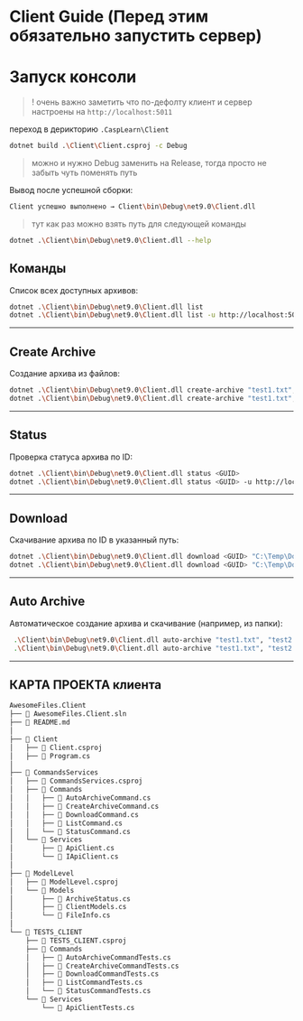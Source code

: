 # Client Guide (Перед этим обязательно запустить сервер)

# Запуск консоли



>! очень важно заметить что по-дефолту клиент и сервер настроены на `http://localhost:5011`

переход в дерикторию `.CaspLearn\Client`

```bash
dotnet build .\Client\Client.csproj -c Debug
```

>можно и нужно Debug заменить на Release, тогда просто не забыть чуть поменять путь

Вывод после успешной сборки:

```bash
Client успешно выполнено → Client\bin\Debug\net9.0\Client.dll
```

> тут как раз можно взять путь для следующей команды


```bash
dotnet .\Client\bin\Debug\net9.0\Client.dll --help
```

## Команды


Список всех доступных архивов:

```bash
dotnet .\Client\bin\Debug\net9.0\Client.dll list
dotnet .\Client\bin\Debug\net9.0\Client.dll list -u http://localhost:5000
```

---

##  Create Archive

Создание архива из файлов:

```bash
dotnet .\Client\bin\Debug\net9.0\Client.dll create-archive "test1.txt", "test2.txt"
dotnet .\Client\bin\Debug\net9.0\Client.dll create-archive "test1.txt", "test2.txt" -u http://localhost:5000
```

---

##  Status

Проверка статуса архива по ID:

```bash
dotnet .\Client\bin\Debug\net9.0\Client.dll status <GUID>
dotnet .\Client\bin\Debug\net9.0\Client.dll status <GUID> -u http://localhost:5000
```

---

##  Download

Скачивание архива по ID в указанный путь:

```bash
dotnet .\Client\bin\Debug\net9.0\Client.dll download <GUID> "C:\Temp\Downloaded.zip"
dotnet .\Client\bin\Debug\net9.0\Client.dll download <GUID> "C:\Temp\Downloaded.zip" -u http://localhost:5000
```

---

##  Auto Archive

Автоматическое создание архива и скачивание (например, из папки):

```bash
 .\Client\bin\Debug\net9.0\Client.dll auto-archive "test1.txt", "test2.txt" --output "C:\Temp\Archive.zip"
 .\Client\bin\Debug\net9.0\Client.dll auto-archive "test1.txt", "test2.txt" --output "C:\Temp\Archive.zip" -u http://localhost:5000
```

---

## КАРТА ПРОЕКТА клиента


```txt
AwesomeFiles.Client
├── 📄 AwesomeFiles.Client.sln
├── 📄 README.md
│
├── 📂 Client
│   ├── 📄 Client.csproj
│   ├── 📄 Program.cs
│
├── 📂 CommandsServices
│   ├── 📄 CommandsServices.csproj
│   ├── 📂 Commands
│   │   ├── 📄 AutoArchiveCommand.cs
│   │   ├── 📄 CreateArchiveCommand.cs
│   │   ├── 📄 DownloadCommand.cs
│   │   ├── 📄 ListCommand.cs
│   │   └── 📄 StatusCommand.cs
│   └── 📂 Services
│       ├── 📄 ApiClient.cs
│       └── 📄 IApiClient.cs
│
├── 📂 ModelLevel
│   ├── 📄 ModelLevel.csproj
│   └── 📂 Models
│       ├── 📄 ArchiveStatus.cs
│       ├── 📄 ClientModels.cs
│       └── 📄 FileInfo.cs
│
└── 📂 TESTS_CLIENT
    ├── 📄 TESTS_CLIENT.csproj
    ├── 📂 Commands
    │   ├── 📄 AutoArchiveCommandTests.cs
    │   ├── 📄 CreateArchiveCommandTests.cs
    │   ├── 📄 DownloadCommandTests.cs
    │   ├── 📄 ListCommandTests.cs
    │   └── 📄 StatusCommandTests.cs
    └── 📂 Services
        └── 📄 ApiClientTests.cs
```
